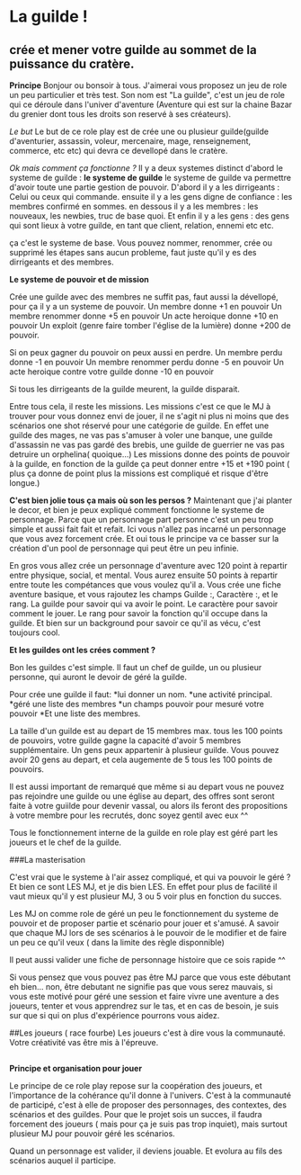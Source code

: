 # La guilde !
## crée et mener votre guilde au sommet de la puissance du cratère.

**Principe**
Bonjour ou bonsoir à tous.
J'aimerai vous proposez un jeu de role un peu particulier et très test. 
Son nom est "La guilde", c'est un jeu de role qui ce déroule dans l'univer d'aventure (Aventure qui est sur la chaine Bazar du grenier dont tous les droits son reservé à ses créateurs).

*Le but*
Le but de ce role play est de crée une ou plusieur guilde(guilde d'aventurier, assassin, voleur, mercenaire, mage, renseignement, commerce, etc etc) qui devra ce devellopé dans le cratère.

*Ok mais comment ça fonctionne ?*
Il y a deux systemes distinct d'abord le systeme de guilde :
__le systeme de guilde__
le systeme de guilde va permettre d'avoir toute une partie gestion de pouvoir.
D'abord il y a les dirrigeants : Celui ou ceux qui commande. 
ensuite il y a les gens digne de confiance : les membres confirmé en sommes.
en dessous il y a les membres : les nouveaux, les newbies, truc de base quoi.
Et enfin il y a les gens : des gens qui sont lieux à votre guilde, en tant que client, relation, ennemi etc etc.

ça c'est le systeme de base. Vous pouvez nommer, renommer, crée ou supprimé les étapes sans aucun probleme, faut juste qu'il y es des dirrigeants et des membres.

__Le systeme de pouvoir et de mission__

Crée une guilde avec des membres ne suffit pas, faut aussi la dévellopé, pour ça il y a un systeme de pouvoir.
Un membre donne +1 en pouvoir
Un membre renommer donne +5 en pouvoir
Un acte heroique donne +10 en pouvoir
Un exploit (genre faire tomber l'église de la lumière) donne +200 de pouvoir.

Si on peux gagner du pouvoir on peux aussi en perdre.
Un membre perdu donne -1 en pouvoir
Un membre renommer perdu donne -5 en pouvoir
Un acte heroique contre votre guilde donne -10 en pouvoir

Si tous les dirrigeants de la guilde meurent, la guilde disparait. 

Entre tous cela, il reste les missions. 
Les missions c'est ce que le MJ à trouver pour vous donnez envi de jouer, il ne s'agit ni plus ni moins que des scénarios one shot réservé pour une catégorie de guilde. En effet une guilde des mages, ne vas pas s'amuser à voler une banque, une guilde d'assassin ne vas pas gardé des brebis, une guilde de guerrier ne vas pas detruire un orphelina( quoique...)
Les missions donne des points de pouvoir à la guilde, en fonction de la guilde ça peut donner entre +15 et +190 point ( plus ça donne de point plus la missions est compliqué et risque d'être longue.)

**C'est bien jolie tous ça mais où son les persos ?**
Maintenant que j'ai planter le decor, et bien je peux expliqué comment fonctionne le systeme de personnage.
Parce que un personnage part personne c'est un peu trop simple et aussi fait fait et refait. Ici vous n'allez pas incarné un personnage que vous avez forcement crée. Et oui tous le principe va ce basser sur la création d'un pool de personnage qui peut être un peu infinie.

En gros vous allez crée un personnage d'aventure avec 120 point à repartir entre physique, social, et mental. Vous aurez ensuite 50 points à repartir entre toute les compétances que vous voulez qu'il a.
Vous crée une fiche aventure basique, et vous rajoutez les champs Guilde :, Caractère :, et le rang.
La guilde pour savoir qui va avoir le point.
Le caractère pour savoir comment le jouer.
Le rang pour savoir la fonction qu'il occupe dans la guilde.
Et bien sur un background pour savoir ce qu'il as vécu, c'est toujours cool.

**Et les guildes ont les crées comment ?**

Bon les guildes c'est simple.
Il faut un chef de guilde, un ou plusieur personne, qui auront le devoir de géré la guilde.

Pour crée une guilde il faut:
*lui donner un nom.
*une activité principal.
*géré une liste des membres
*un champs pouvoir pour mesuré votre pouvoir
*Et une liste des membres.

La taille d'un guilde est au depart de 15 membres max. tous les 100 points de pouvoirs, votre guilde gagne la capacité d'avoir 5 membres supplémentaire.
Un gens peux appartenir à plusieur guilde.
Vous pouvez avoir 20 gens au depart, et cela augemente de 5 tous les 100 points de pouvoirs.

Il est aussi important de remarqué que même si au depart vous ne pouvez pas rejoindre une guilde ou une église au depart, des offres sont seront faite à votre guiilde pour devenir vassal, ou alors ils feront des propositions à votre membre pour les recrutés, donc soyez gentil avec eux ^^

Tous le fonctionnement interne de la guilde en role play est géré part les joueurs et le chef de la guilde.

###La masterisation

C'est vrai que le systeme à l'air assez compliqué, et qui va pouvoir le géré ?
Et bien ce sont LES MJ, et je dis bien LES. En effet pour plus de facilité il vaut mieux qu'il y est plusieur MJ, 3 ou 5 voir plus en fonction du succes.

Les MJ on comme role de géré un peu le fonctionnement du systeme de pouvoir et de proposer partie et scénario pour jouer et s'amusé.
A savoir que chaque MJ lors de ses scénarios à le pouvoir de le modifier et de faire un peu ce qu'il veux ( dans la limite des règle disponnible)

Il peut aussi valider une fiche de personnage histoire que ce sois rapide ^^

Si vous pensez que vous pouvez pas être MJ parce que vous este débutant eh bien... non, être debutant ne signifie pas que vous serez mauvais, si vous este motivé pour géré une session et faire vivre une aventure a des joueurs, tenter et vous apprendrez sur le tas, et en cas de besoin, je suis sur que si qui on plus d'expérience pourrons vous aidez.

##Les joueurs ( race fourbe)
Les joueurs c'est à dire vous la communauté. Votre créativité vas être mis à l'épreuve.
##


**Principe et organisation pour jouer**

Le principe de ce role play repose sur la coopération des joueurs, et l'importance de la cohérance qu'il donne à l'univers.
C'est à la communauté de participé, c'est à elle de proposer des personnages, des contextes, des scénarios et des guildes.
Pour que le projet sois un succes, il faudra forcement des joueurs ( mais pour ça je suis pas trop inquiet), mais surtout plusieur MJ pour pouvoir géré les scénarios.

Quand un personnage est valider, il deviens jouable. Et evolura au fils des scénarios auquel il participe.


